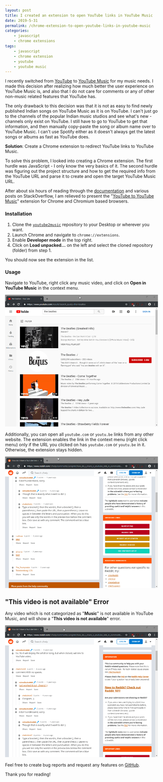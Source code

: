 ```yaml
---
layout: post
title: I created an extension to open YouTube links in YouTube Music
date: 2019-5-31
permalink: /chrome-extension-to-open-youtube-links-in-youtube-music
categories:
    - javascript
    - chrome extensions
tags:
    - javascript
    - chrome extension
    - youtube
    - youtube music
---
```


I recently switched from [YouTube](https://www.youtube.com/) to 
[YouTube Music](https://music.youtube.com) for my music needs. I made this
decision after realizing how much better the user experience on YouTube 
Music is, and also that I do not care for comments or any of other non-music
related features that YouTube has.

The only drawback to this decision was that it is not as easy to find newly
published Indian songs on YouTube Music as it is on YouTube. I can't just go to the
channels of the popular Indian music studios and see what's new - channels 
only exist on YouTube. I still have to go to YouTube to get that information, 
and then manually copy-paste the song or album name over to YouTube Music. 
I can't use Spotify either as it doesn't always get the latest songs or 
albums as fast as YouTube does.

**Solution**: Create a Chrome extension to redirect YouTube links to YouTube Music.
<!--more-->

To solve this problem, I looked into creating a Chrome extension. The first
hurdle was JavaScript - I only know the very basics of it. The second hurdle
was figuring out the project structure and how to get the required info 
from the YouTube URL and parse it to create and open the target YouTube 
Music URL. 

After about six
hours of reading through the [documentation](https://developer.chrome.com/extensions/getstarted)
and various posts on StackOverflow, I am relieved to present the 
"[YouTube to YouTube Music](https://github.com/kapoorlakshya/youtube2music)" 
extension for Chrome and Chromium based browsers.

### Installation

1. Clone the [`youtube2music`](https://github.com/kapoorlakshya/youtube2music) repository to your Desktop or wherever you want.
2. Launch Chrome and navigate to `chrome://extensions`.
3. Enable **Developer mode** in the top right.
4. Click on **Load unpacked…** on the left and select the cloned repository (folder) from step 1. 

You should now see the extension in the list.

### Usage

Navigate to YouTube, right click any music video, and click on 
**Open in YouTube Music** in the context menu.

![../images/open-video-in-ytm.gif](../images/open-video-in-ytm.gif)

Additionally, you can open all `youtube.com` or `youtu.be` links from 
any other website. The extension enables the link in the context 
menu (right click menu) only if the URL you clicked on has `youtube.com` 
or `youtu.be` in it. Otherwise, the extension stays hidden.

![../images/open-video-in-ytm.gif](../images/open-video-in-ytm-2.gif)

## "This video is not available" Error

Any video which is not categorized as "**Music**" is not available in YouTube Music, and will show a 
"**This video is not available**" error.

![../images/open-video-in-ytm-3.gif](../images/open-video-in-ytm-3.gif)

Feel free to create bug reports and request any features on 
[GitHub](https://github.com/kapoorlakshya/youtube2music/issues).

Thank you for reading!
